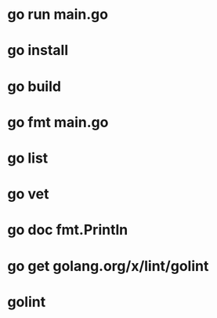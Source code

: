 # go run main.go
# go install
# go build
# go fmt main.go
# go list 
# go vet
# go doc fmt.Println
# go get golang.org/x/lint/golint
# golint